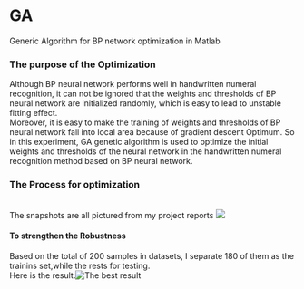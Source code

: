 # GA
Generic Algorithm for BP network optimization in Matlab

### The purpose of the Optimization
Although BP neural network performs well in handwritten numeral recognition, it can not be ignored that the weights and thresholds of BP neural network are initialized randomly, which is easy to lead to unstable fitting effect.
<br>Moreover, it is easy to make the training of weights and thresholds of BP neural network fall into local area because of gradient descent Optimum. So in this experiment, GA genetic algorithm is used to optimize the initial weights and thresholds of the neural network in the handwritten numeral recognition method based on BP neural network.
### The Process for optimization
<br>The snapshots are all pictured from my project reports
![](https://cl.ly/6317f091eed7/Image%2525202020-01-20%252520at%25252011.11.04%252520PM.png)
<br>
#### To strengthen the Robustness
Based on the total of 200 samples in datasets, I separate 180 of them as the trainins set,while the rests for testing.
<br>Here is the result.![The best result](https://cl.ly/17f733e95022/Image%2525202020-01-20%252520at%25252011.20.20%252520PM.png)



